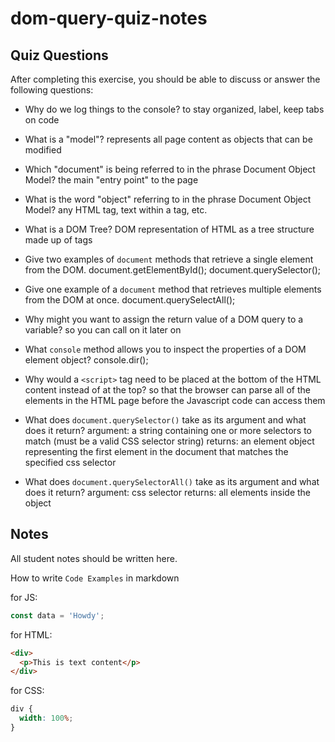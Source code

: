 # dom-query-quiz-notes

## Quiz Questions

After completing this exercise, you should be able to discuss or answer the following questions:

- Why do we log things to the console?
  to stay organized, label, keep tabs on code

- What is a "model"?
  represents all page content as objects that can be modified

- Which "document" is being referred to in the phrase Document Object Model?
  the main "entry point" to the page

- What is the word "object" referring to in the phrase Document Object Model?
  any HTML tag, text within a tag, etc.

- What is a DOM Tree?
  DOM representation of HTML as a tree structure made up of tags

- Give two examples of `document` methods that retrieve a single element from the DOM.
  document.getElementById();
  document.querySelector();

- Give one example of a `document` method that retrieves multiple elements from the DOM at once.
  document.querySelectAll();

- Why might you want to assign the return value of a DOM query to a variable?
  so you can call on it later on

- What `console` method allows you to inspect the properties of a DOM element object?
  console.dir();

- Why would a `<script>` tag need to be placed at the bottom of the HTML content instead of at the top?
  so that the browser can parse all of the elements in the HTML page before the Javascript code can access them

- What does `document.querySelector()` take as its argument and what does it return?
  argument: a string containing one or more selectors to match (must be a valid CSS selector string)
  returns: an element object representing the first element in the document that matches the specified css selector

- What does `document.querySelectorAll()` take as its argument and what does it return?
  argument: css selector
  returns: all elements inside the object

## Notes

All student notes should be written here.

How to write `Code Examples` in markdown

for JS:

```javascript
const data = 'Howdy';
```

for HTML:

```html
<div>
  <p>This is text content</p>
</div>
```

for CSS:

```css
div {
  width: 100%;
}
```
